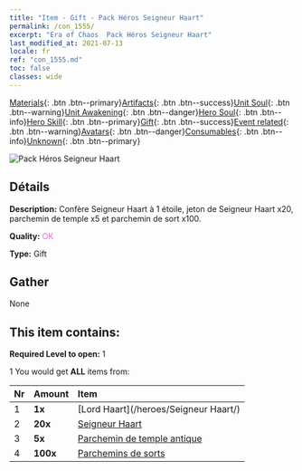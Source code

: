 ```yaml
---
title: "Item - Gift - Pack Héros Seigneur Haart"
permalink: /con_1555/
excerpt: "Era of Chaos  Pack Héros Seigneur Haart"
last_modified_at: 2021-07-13
locale: fr
ref: "con_1555.md"
toc: false
classes: wide
---
```

 [Materials](/ItemsFR/){: .btn .btn--primary}[Artifacts](/ItemsFR/Artifacts/){: .btn .btn--success}[Unit Soul](/ItemsFR/UnitSoul/){: .btn .btn--warning}[Unit Awakening](/ItemsFR/UnitAwakening/){: .btn .btn--danger}[Hero Soul](/ItemsFR/HeroSoul/){: .btn .btn--info}[Hero Skill](/ItemsFR/HeroSkill/){: .btn .btn--primary}[Gift](/ItemsFR/Gift/){: .btn .btn--success}[Event related](/ItemsFR/Events/){: .btn .btn--warning}[Avatars](/ItemsFR/Avatars/){: .btn .btn--danger}[Consumables](/ItemsFR/Consumables/){: .btn .btn--info}[Unknown](/ItemsFR/Unknown/){: .btn .btn--primary}

 ![Pack Héros Seigneur Haart](/images/t/i_907167.png)

## Détails
 **Description:** Confère Seigneur Haart à 1 étoile, jeton de Seigneur Haart x20, parchemin de temple x5 et parchemin de sort x100.

 **Quality:** <span style="color: #DA70D6">OK</span>

 **Type:** Gift

## Gather

  None

## This item contains:

 **Required Level to open:** 1

 1 You would get **ALL** items  from:

  | Nr | Amount |     Item    |
  |:---|:-------|:------------|
  | 1 |  **1x** | [Lord Haart](/heroes/Seigneur Haart/) |  | 
  | 2 |  **20x** | [Seigneur Haart](/ItemsFR/her_370/) |  | 
  | 3 |  **5x** | [Parchemin de temple antique](/ItemsFR/con_697/) |  | 
  | 4 |  **100x** | [Parchemins de sorts](/ItemsFR/con_694/) |  | 
